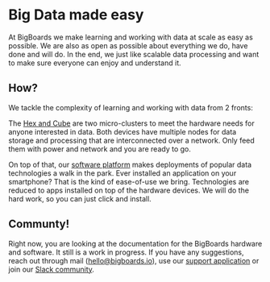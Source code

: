 # Big Data made easy
At BigBoards we make learning and working with data at scale as easy as possible. 
We are also as open as possible about everything we do, have done and will do. In the end, we just like scalable data processing and want to make sure everyone can enjoy and understand it.

## How?
We tackle the complexity of learning and working with data from 2 fronts:

The [Hex and Cube](hardware) are two micro-clusters to meet the hardware needs for anyone interested in data. Both devices have multiple nodes for data storage and processing that are  interconnected over a network. Only feed them with power and network and you are ready to go.

On top of that, our [software platform](software) makes deployments of popular data technologies a walk in the park. Ever installed an application on your smartphone? That is the kind of ease-of-use we bring. Technologies are reduced to apps installed on top of the hardware devices. We will do the hard work, so you can just click and install.

## Communty!
Right now, you are looking at the documentation for the BigBoards hardware and software. It still is a work in progress. If you have any suggestions, reach out through mail ([hello@bigboards.io](mailto:hello@bigboards.io)), use our [support application](https://bigboards.uservoice.com/) or join our [Slack community](https://bigboards-tints.slack.com).
